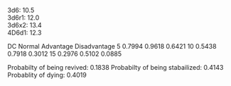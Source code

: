 3d6: 10.5 <br />
3d6r1: 12.0 <br />
3d6x2: 13.4 <br />
4D6d1: 12.3 <br />

 DC  Normal  Advantage  Disadvantage
 5   0.7994  0.9618     0.6421 
 10  0.5438  0.7918     0.3012 
 15  0.2976  0.5102     0.0885 

Probabilty of being revived: 0.1838
Probabilty of being stabailized: 0.4143
Probablity of dying: 0.4019
